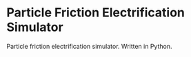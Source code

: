 # Particle Friction Electrification Simulator
 Particle friction electrification simulator. Written in Python.
